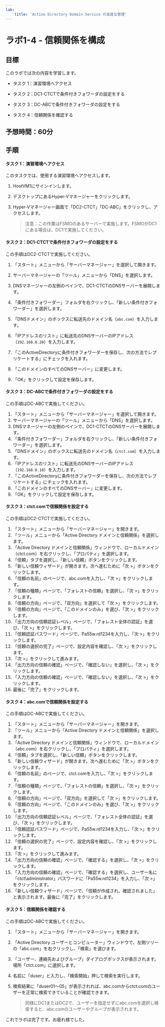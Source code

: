 ```yaml
---
lab:
    title: 'Active Directory Domain Service の高度な管理'
---
```


# ラボ1-4  - 信頼関係を構成

## 目標

このラボでは次の内容を学習します。

- タスク 1：演習環境へアクセス
- タスク 2：DC1-CTCTで条件付きフォワーダの設定をする

- タスク 3：DC-ABCで条件付きフォワーダの設定をする

- タスク 4：信頼関係を確認する





## 予想時間：60分



## 手順

#### タスク 1：演習環境へアクセス

このタスクでは、使用する演習環境へアクセスします。

1. HostVM1にサインインします。

1. デスクトップにあるHyper-Vマネージャーをクリックします。

1. Hyper-Vマネージャー画面で「DC2-CTCT」「DC-ABC」をクリックし、アクセスします。

   > 注意：この作業はFSMOのあるサーバーで実施します。FSMOがDC1にある場合は、DC1で実施してください。

   

#### タスク 2：DC1-CTCTで条件付きフォワーダの設定をする

この手順はDC2-CTCTで実施してください。

1. 「スタート」メニューから「サーバーマネージャー」を選択して開きます。

1. サーバーマネージャーの「ツール」メニューから「DNS」を選択します。

1. DNSマネージャーの左側のペインで、DC1-CTCTのDNSサーバーを展開します。

1. 「条件付きフォワーダー」フォルダを右クリックし、「新しい条件付きフォワーダー」を選択します。

1. 「DNSドメイン」のボックスに転送先のドメイン名（`abc.com`）を入力します。

1. 「IPアドレスのリスト」に転送先のDNSサーバーのIPアドレス（`192.168.0.20`）を入力します。

1. 「このActiveDirectoryに条件付きフォワーダーを保存し、次の方法でレプリケートする」にチェックを入れます。

1. 「このドメインのすべてのDNSサーバー」に変更します。

1. 「OK」をクリックして設定を保存します。

   

#### タスク 3：DC-ABCで条件付きフォワーダの設定をする

この手順はDC-ABCで実施してください。

1. 「スタート」メニューから「サーバーマネージャー」を選択して開きます。
1. サーバーマネージャーの「ツール」メニューから「DNS」を選択します。
1. DNSマネージャーの左側のペインで、DC1-CTCTのDNSサーバーを展開します。
1. 「条件付きフォワーダー」フォルダを右クリックし、「新しい条件付きフォワーダー」を選択します。
1. 「DNSドメイン」のボックスに転送先のドメイン名（`ctct.com`）を入力します。
1. 「IPアドレスのリスト」に転送先のDNSサーバーのIPアドレス（`192.168.0.10`）を入力します。
1. 「このActiveDirectoryに条件付きフォワーダーを保存し、次の方法でレプリケートする」にチェックを入れます。
1. 「このドメインのすべてのDNSサーバー」に変更します。
1. 「OK」をクリックして設定を保存します。



#### タスク 3：ctct.comで信頼関係を設定する

この手順はDC2-CTCTで実施してください。

1. 「スタート」メニューから「サーバーマネージャー」を開きます。
1. 「ツール」メニューから「Active Directory ドメインと信頼関係」を選択します。
1. 「Active Directory ドメインと信頼関係」ウィンドウで、ローカルドメイン（ctct.com）を右クリックし、「プロパティ」を選択します。
1. 「信頼」タブを選択し、「新しい信頼」ボタンをクリックします。
1. 「新しい信頼ウィザード」が開きます。次へ進むために「次 >」ボタンをクリックします。
1. 「信頼の名前」のページで、abc.comを入力し、「次 >」をクリックします。
1. 「信頼の種類」ページで、「フォレストの信頼」を選択し、「次 >」をクリックします。
1. 「信頼の方向」ページで、「双方向」を選択して「次 >」をクリックします。
1. 「信頼の方向」ページで、「このドメインのみ」を選び、「次 >」をクリックします。
1. 「出力方向の信頼認証レベル」ページで、「フォレスト全体の認証」を選び、「次 >」をクリックします。
1. 「信頼認証パスワード」ページで、Pa55w.rd1234を入力し、「次 >」をクリックします。
1. 「信頼の選択の完了」ページで、設定内容を確認し、「次 >」をクリックします。
1. 「次 >」をクリックして進みます。
1. 「出力方向の信頼の確認」ページで、「確認しない」を選択し、「次 >」をクリックします。
1. 「入力方向の信頼の確認」ページで、「確認しない」を選択し、「次 >」をクリックします。
1. 最後に「完了」をクリックします。



#### タスク 4：abc.comで信頼関係を設定する

この手順はDC-ABCで実施してください。

1. 「スタート」メニューから「サーバーマネージャー」を開きます。
2. 「ツール」メニューから「Active Directory ドメインと信頼関係」を選択します。
3. 「Active Directory ドメインと信頼関係」ウィンドウで、ローカルドメイン（abc.com）を右クリックし、「プロパティ」を選択します。
4. 「信頼」タブを選択し、「新しい信頼」ボタンをクリックします。
5. 「新しい信頼ウィザード」が開きます。次へ進むために「次 >」ボタンをクリックします。
6. 「信頼の名前」のページで、ctct.comを入力し、「次 >」をクリックします。
7. 「信頼の種類」ページで、「フォレストの信頼」を選択し、「次 >」をクリックします。
8. 「信頼の方向」ページで、「双方向」を選択して「次 >」をクリックします。
9. 「信頼の方向」ページで、「このドメインのみ」を選び、「次 >」をクリックします。
10. 「出力方向の信頼認証レベル」ページで、「フォレスト全体の認証」を選び、「次 >」をクリックします。
11. 「信頼認証パスワード」ページで、Pa55w.rd1234を入力し、「次 >」をクリックします。
12. 「信頼の選択の完了」ページで、設定内容を確認し、「次 >」をクリックします。
13. 「次 >」をクリックして進みます。
14. 「出力方向の信頼の確認」ページで、「確認する」を選択し、「次 >」をクリックします。
15. 「入力方向の信頼の確認」ページで、「確認する」を選択し、ユーザー名に「ctct\administrator」パスワードに「Pa55w.rd1234」を入力し、「次 >」をクリックします。
16. 「新しい信頼ウィザード」ページで、「信頼が作成され、確認されました」と表示されます。最後に「完了」をクリックします。



#### タスク 5：信頼関係を確認する

この手順はDC-ABCで実施してください。

1. 「スタート」メニューから「サーバーマネージャー」を開きます。

2. 「Active Directory ユーザーとコンピューター」ウィンドウで、左側ツリーの「abc.com」を右クリックし、「検索」を選びます。

3. 「ユーザー、連絡先およびグループ」ダイアログボックスが表示されます。場所「ctct.com」に選択します。

4. 名前に「duser」と入力し、「検索開始」押して検索を実行します。

5. 検索結果に「duser01～05」が表示されれば、abc.comからctct.comのユーザーを正常に検索できていることが確認できます。

   > 同様にDC1またはDC2で、ユーザーを指定せずにabc.comを選択し検索すると、abc.comのユーザーやグループが表示されます。



これでラボは完了です。お疲れ様でした。
